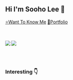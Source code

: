 ## Hi I'm Sooho Lee 👋

[⭐Want To Know Me](https://resume.sooho.info/)
[🌠Portfolio](https://portfolio.sooho.info/)

<br/>

<p><img align="left" src=https://github-readme-stats.vercel.app/api?username=angelSooho&show_icons=true&theme=merko)/></p>
<p><img align="center" src=https://github-readme-stats.vercel.app/api/top-langs/?username=angelSooho&layout=compact&theme=merko)/></p>
<br/><br/>

### Interesting 👇





